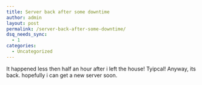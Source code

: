 ```yaml
---
title: Server back after some downtime
author: admin
layout: post
permalink: /server-back-after-some-downtime/
dsq_needs_sync:
  - 1
categories:
  - Uncategorized
---
```

It happened less then half an hour after i left the house! Tyipcal! Anyway, its back. hopefully i can get a new server soon.